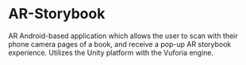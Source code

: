 # AR-Storybook
AR Android-based application which allows the user to scan with their phone camera pages of a book, and receive a pop-up AR storybook experience. Utilizes the Unity platform with the Vuforia engine.  
